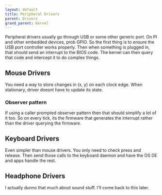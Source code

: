 ```yaml
---
layout: default
title: Peripheral Drivers
parent: Drivers
grand_parent: Kernel
---
```


Peripheral drivers usually go through USB or some other generic port. On PI and other embedded devices, prob GPIO.
So the first thing is to ensure the USB port controller works properly. Then when something is plugged in, that should send an interrupt to the BIOS code. The kernel can then query that code and intercept it to do complex things.

## Mouse Drivers

You need a way to store changes in (x, y) on each clock edge. When stationary, driver doesnt have to update its state.

### Observer pattern

If using a caller prompted observer pattern then that should simplify a lot of it too. So on every tick, its the firmware that generates the interrupt rather than the driver querying the firmware.

## Keyboard Drivers

Even simpler than mouse drivers. You only need to check press and release. Then send those calls to the keyboard daemon and have the OS DE and apps handle the rest.

## Headphone Drivers

I actually dunno that much about sound stuff. I'll come back to this later.
